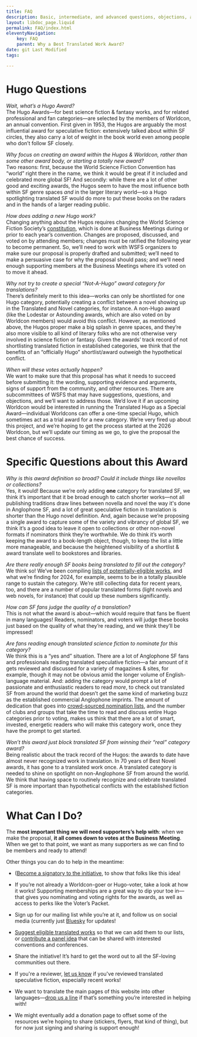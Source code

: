 ```yaml
---
title: FAQ
description: Basic, intermediate, and advanced questions, objections, and replies
layout: libdoc_page.liquid
permalink: FAQ/index.html
eleventyNavigation:
    key: FAQ
    parent: Why a Best Translated Work Award?
date: git Last Modified
tags:

---
```


# Hugo Questions

_Wait, what’s a Hugo Award?_ 
<br>The Hugo Awards—for best science fiction & fantasy works, and for related professional and fan categories—are selected by the members of Worldcon, an annual convention. First given in 1953, the Hugos are arguably the most influential award for speculative fiction: extensively talked about within SF circles, they also carry a lot of weight in the book world even among people who don’t follow SF closely.

_Why focus on creating an award within the Hugos & Worldcon, rather than some other award body, or starting a totally new award?_
<br>Two reasons: first, because the World Science Fiction Convention has “world” right there in the name, we think it would be great if it included and celebrated more global SF! And secondly: while there are a lot of other good and exciting awards, the Hugos seem to have the most influence both within SF genre spaces _and_ in the larger literary world—so a Hugo spotlighting translated SF would do more to put these books on the radars and in the hands of a larger reading public.

_How does adding a new Hugo work?_
<br>Changing anything about the Hugos requires changing the World Science Fiction Society’s [constitution](https://www.wsfs.org/rules-of-the-world-science-fiction-society/), which is done at Business Meetings during or prior to each year’s convention. Changes are proposed, discussed, and voted on by attending members; changes must be ratified the following year to become permanent. So, we’ll need to work with WSFS organizers to make sure our proposal is properly drafted and submitted; we’ll need to make a persuasive case for why the proposal should pass; and we’ll need enough supporting members at the Business Meetings where it’s voted on to move it ahead.

_Why not try to create a special “Not-A-Hugo” award category for translations?_
<br>There’s definitely merit to this idea—works can only be shortlisted for one Hugo category, potentially creating a conflict between a novel showing up in the Translated and Novel categories, for instance. A non-Hugo award (like the Lodestar or Astounding awards, which are also voted on by Worldcon members) would avoid this conflict. However, as mentioned above, the Hugos proper make a big splash in genre spaces, and they’re also more visible to all kind of literary folks who are not otherwise very involved in science fiction or fantasy. Given the awards’ track record of not shortlisting translated fiction in established categories, we think that the benefits of an “officially Hugo” shortlist/award outweigh the hypothetical conflict.

_When will these votes actually happen?_
<br>We want to make sure that this proposal has what it needs to succeed before submitting it: the wording, supporting evidence and arguments, signs of support from the community, and other resources. There are subcommittees of WSFS that may have suggestions, questions, and objections, and we’ll want to address those. We’d love it if an upcoming Worldcon would be interested in running the Translated Hugo as a Special Award—individual Worldcons can offer a one-time special Hugo, which sometimes act as a trial award for a new category. We’re very fired up about this project, and we’re hoping to get the process started at the 2026 Worldcon, but we’ll update our timing as we go, to give the proposal the best chance of success.

# Specific Questions about this Award

_Why is this award definition so broad? Could it include things like novellas or collections?_
<br>Yes, it would! Because we’re only adding **one** category for translated SF, we think it’s important that it be broad enough to catch shorter works—not all publishing traditions draw lines between novella and novel the way it's done in Anglophone SF, and a lot of great speculative fiction in translation is shorter than the Hugo novel definition. And, again because we’re proposing a single award to capture some of the variety and vibrancy of global SF, we think it’s a good idea to leave it open to collections or other non-novel formats if nominators think they’re worthwhile. We do think it’s worth keeping the award to a book-length object, though, to keep the list a little more manageable, and because the heightened visibility of a shortlist & award translate well to bookstores and libraries.

_Are there really enough SF books being translated to fill out the category?_
<br>We think so! We’ve been compiling [lists of potentially-eligible works](/eligexam), and what we’re finding for 2024, for example, seems to be in a totally plausible range to sustain the category. We’re still collecting data for recent years, too, and there are a number of popular translated forms (light novels and web novels, for instance) that could up these numbers significantly.

_How can SF fans judge the quality of a translation?_
<br>This is not what the award is about—which would require that fans be fluent in many languages! Readers, nominators, and voters will judge these books just based on the quality of what they’re reading, and we think they’ll be impressed!

_Are fans reading enough translated science fiction to nominate for this category?_
<br>We think this is a “yes and” situation. There are a lot of Anglophone SF fans and professionals reading translated speculative fiction—a fair amount of it gets reviewed and discussed for a variety of magazines & sites, for example, though it may not be obvious amid the longer volume of English-language material. And: adding the category would prompt a lot of passionate and enthusiastic readers to read _more_, to check out translated SF from around the world that doesn’t get the same kind of marketing buzz as the established commercial Anglophone imprints. The amount of dedication that goes into [crowd-sourced nomination lists](https://ladybusiness.dreamwidth.org/2016/02/11/hugo-award-recommendations.html), and the number of clubs and groups that take the time to read and discuss entire Hugo categories prior to voting, makes us think that there are a lot of smart, invested, energetic readers who will make this category work, once they have the prompt to get started.

_Won’t this award just block translated SF from winning their “real” category award?_
<br>Being realistic about the track record of the Hugos: the awards to date have almost never recognized work in translation. In 70 years of Best Novel awards, it has gone to a translated work once. A translated category is needed to shine on spotlight on non-Anglophone SF from around the world. We think that having space to routinely recognize and celebrate translated SF is more important than hypothetical conflicts with the established fiction categories.

# What Can I Do?

The **most important thing we will need supporters’s help with**: when we make the proposal, **it all comes down to votes at the Business Meeting**. When we get to that point, we want as many supporters as we can find to be members and ready to attend!

Other things you can do to help in the meantime:

* ([Become a signatory to the initiative](/signatories), to show that folks like this idea!
  
* If you’re not already a Worldcon-goer or Hugo-voter, take a look at how it works! Supporting memberships are a great way to dip your toe in—that gives you nominating and voting rights for the awards, as well as access to perks like the Voter’s Packet.
   
* Sign up for our mailing list while you’re at it, and follow us on social media (currently just [Bluesky](https://bsky.app/profile/translatedhugo.bsky.social) for updates!

* [Suggest eligible translated works](https://docs.google.com/forms/d/e/1FAIpQLSe4aO1Kgh5KTBdDk-MbYUKYIEbyFWe5w2SFReP-JmZKotCwTQ/viewform?usp=header) so that we can add them to our lists, or [contribute a panel idea](https://ladybusiness.dreamwidth.org/2016/02/11/hugo-award-recommendations.html) that can be shared with interested conventions and conferences.

* Share the initiative! It’s hard to get the word out to all the SF-loving communities out there.

* If you're a reviewer, [let us know](/mailto:translatedhugo@gmail.com) if you've reviewed translated speculative fiction, especially recent works!

* We want to translate the main pages of this website into other languages—[drop us a line](/mailto:translatedhugo@gmail.com) if that’s something you’re interested in helping with!

* We might eventually add a donation page to offset some of the resources we’re hoping to share (stickers, flyers, that kind of thing), but for now just signing and sharing is support enough!
